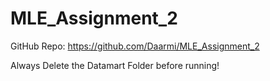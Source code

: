 # MLE_Assignment_2

GitHub Repo: https://github.com/Daarmi/MLE_Assignment_2

Always Delete the Datamart Folder before running!